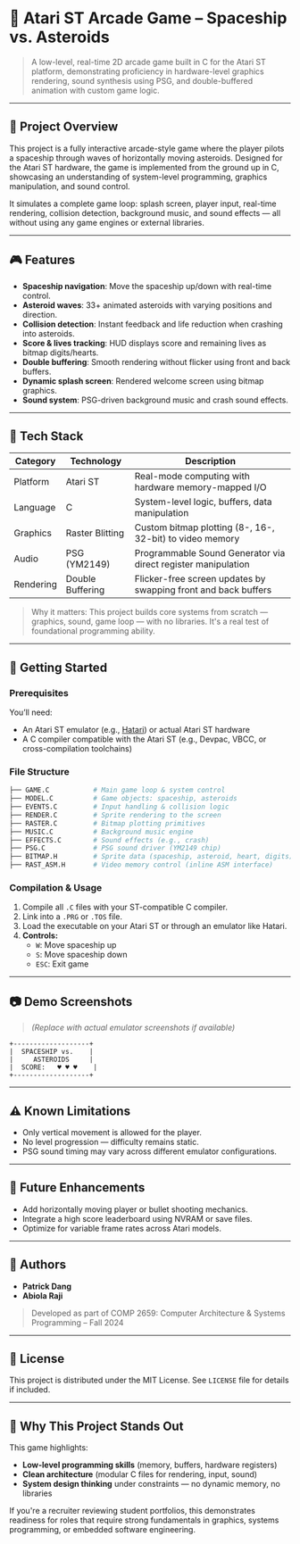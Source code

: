 
# 🚀 Atari ST Arcade Game – Spaceship vs. Asteroids

> A low-level, real-time 2D arcade game built in C for the Atari ST platform, demonstrating proficiency in hardware-level graphics rendering, sound synthesis using PSG, and double-buffered animation with custom game logic.

---

## 📌 Project Overview

This project is a fully interactive arcade-style game where the player pilots a spaceship through waves of horizontally moving asteroids. Designed for the Atari ST hardware, the game is implemented from the ground up in C, showcasing an understanding of system-level programming, graphics manipulation, and sound control.

It simulates a complete game loop: splash screen, player input, real-time rendering, collision detection, background music, and sound effects — all without using any game engines or external libraries.

---

## 🎮 Features

- **Spaceship navigation**: Move the spaceship up/down with real-time control.
- **Asteroid waves**: 33+ animated asteroids with varying positions and direction.
- **Collision detection**: Instant feedback and life reduction when crashing into asteroids.
- **Score & lives tracking**: HUD displays score and remaining lives as bitmap digits/hearts.
- **Double buffering**: Smooth rendering without flicker using front and back buffers.
- **Dynamic splash screen**: Rendered welcome screen using bitmap graphics.
- **Sound system**: PSG-driven background music and crash sound effects.

---

## 🧰 Tech Stack

| Category        | Technology        | Description                                                       |
|----------------|-------------------|-------------------------------------------------------------------|
| Platform        | Atari ST          | Real-mode computing with hardware memory-mapped I/O               |
| Language        | C                 | System-level logic, buffers, data manipulation                    |
| Graphics        | Raster Blitting   | Custom bitmap plotting (8-, 16-, 32-bit) to video memory          |
| Audio           | PSG (YM2149)      | Programmable Sound Generator via direct register manipulation     |
| Rendering       | Double Buffering  | Flicker-free screen updates by swapping front and back buffers    |

> Why it matters: This project builds core systems from scratch — graphics, sound, game loop — with no libraries. It's a real test of foundational programming ability.

---

## 🚀 Getting Started

### Prerequisites

You’ll need:
- An Atari ST emulator (e.g., [Hatari](https://hatari.tuxfamily.org/)) or actual Atari ST hardware
- A C compiler compatible with the Atari ST (e.g., Devpac, VBCC, or cross-compilation toolchains)

### File Structure

```bash
├── GAME.C           # Main game loop & system control
├── MODEL.C          # Game objects: spaceship, asteroids
├── EVENTS.C         # Input handling & collision logic
├── RENDER.C         # Sprite rendering to the screen
├── RASTER.C         # Bitmap plotting primitives
├── MUSIC.C          # Background music engine
├── EFFECTS.C        # Sound effects (e.g., crash)
├── PSG.C            # PSG sound driver (YM2149 chip)
├── BITMAP.H         # Sprite data (spaceship, asteroid, heart, digits)
├── RAST_ASM.H       # Video memory control (inline ASM interface)
```

### Compilation & Usage

1. Compile all `.C` files with your ST-compatible C compiler.
2. Link into a `.PRG` or `.TOS` file.
3. Load the executable on your Atari ST or through an emulator like Hatari.
4. **Controls:**
   - `W`: Move spaceship up
   - `S`: Move spaceship down
   - `ESC`: Exit game

---

## 📷 Demo Screenshots

> _(Replace with actual emulator screenshots if available)_

```
+-------------------+
|  SPACESHIP vs.    |
|     ASTEROIDS     |
|  SCORE:   ♥ ♥ ♥    |
+-------------------+
```

---

## ⚠️ Known Limitations

- Only vertical movement is allowed for the player.
- No level progression — difficulty remains static.
- PSG sound timing may vary across different emulator configurations.

---

## 🔭 Future Enhancements

- Add horizontally moving player or bullet shooting mechanics.
- Integrate a high score leaderboard using NVRAM or save files.
- Optimize for variable frame rates across Atari models.

---

## 👥 Authors

- **Patrick Dang**
- **Abiola Raji**

> Developed as part of COMP 2659: Computer Architecture & Systems Programming – Fall 2024

---

## 📝 License

This project is distributed under the MIT License. See `LICENSE` file for details if included.

---

## 🧠 Why This Project Stands Out

This game highlights:
- **Low-level programming skills** (memory, buffers, hardware registers)
- **Clean architecture** (modular C files for rendering, input, sound)
- **System design thinking** under constraints — no dynamic memory, no libraries

If you're a recruiter reviewing student portfolios, this demonstrates readiness for roles that require strong fundamentals in graphics, systems programming, or embedded software engineering.
